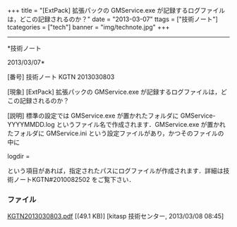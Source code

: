 ﻿+++
title = "[ExtPack] 拡張パックの GMService.exe が記録するログファイルは，どこの記録されるのか？"
date = "2013-03-07"
ttags = ["技術ノート"]
tcategories = ["tech"]
banner = "img/technote.jpg"
+++

-----------------------------------------------------------------------------------------------------------------------------

*技術ノート

2013/03/07*


[番号]
技術ノート KGTN 2013030803

[現象]
[ExtPack] 拡張パックの GMService.exe
が記録するログファイルは，どこの記録されるのか？

[説明]
標準の設定では GMService.exe が置かれたフォルダに GMService-YYYYMMDD.log
というファイル名で作成されます．GMService.exe が置かれたフォルダに
GMService.ini という設定ファイルがあり，かつそのファイルの中に

logdir =

という項目があれば，指定されたパスにログファイルが作成されます．詳細は技術ノートKGTN#2010082502
をご覧下さい．


### ファイル

 
 


[KGTN2013030803.pdf](http://techreport.kitasp.net/attachments/download/1270/KGTN2013030803.pdf)
 [(49.1 KB)] [kitasp 技術センター, 2013/03/08
08:45]


 


 

